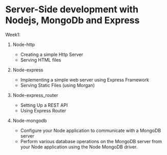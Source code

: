 # Server-Side development with Nodejs, MongoDb and Express

Week1:
1. Node-http
    - Creating a simple Http Server
    - Serving HTML files

2. Node-express
    - Implementing a simple web server using Express Framework
    - Serving Static Files (using Morgan)
    
3. Node-express_router
   - Setting Up a REST API
   - Using Express Router

4. Node-mongodb
    - Configure your Node application to communicate with a MongoDB server
    - Perform various database operations on the MongoDB server from your Node application using the Node MongoDB driver.
